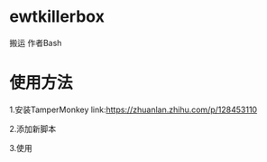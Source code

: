 # ewtkillerbox
搬运 作者Bash
# 使用方法
1.安装TamperMonkey
    link:https://zhuanlan.zhihu.com/p/128453110
    
2.添加新脚本

3.使用
